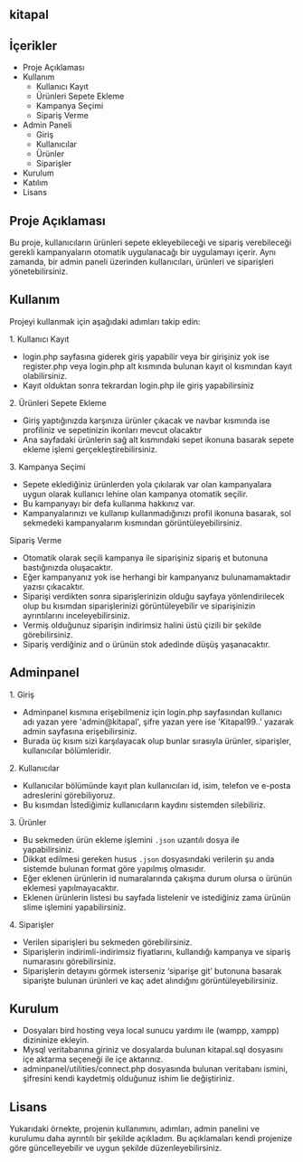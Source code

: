 ## kitapal

## İçerikler

*   Proje Açıklaması
*   Kullanım
    *   Kullanıcı Kayıt
    *   Ürünleri Sepete Ekleme
    *   Kampanya Seçimi
    *   Sipariş Verme
*   Admin Paneli
    *   Giriş
    *   Kullanıcılar
    *   Ürünler
    *   Siparişler
*   Kurulum
*   Katılım
*   Lisans

## Proje Açıklaması

Bu proje, kullanıcıların ürünleri sepete ekleyebileceği ve sipariş verebileceği gerekli kampanyaların otomatik uygulanacağı bir uygulamayı içerir. Aynı zamanda, bir admin paneli üzerinden kullanıcıları, ürünleri ve siparişleri yönetebilirsiniz.

## Kullanım

Projeyi kullanmak için aşağıdaki adımları takip edin:

1\. Kullanıcı Kayıt

*   login.php sayfasına giderek giriş yapabilir veya bir girişiniz yok ise register.php veya login.php alt kısmında bulunan kayıt ol kısmından kayıt olabilirsiniz.
*   Kayıt olduktan sonra tekrardan login.php ile giriş yapabilirsiniz

2\. Ürünleri Sepete Ekleme

*   Giriş yaptığınızda karşınıza ürünler çıkacak ve navbar kısmında ise profiliniz ve sepetinizin ikonları mevcut olacaktır
*   Ana sayfadaki ürünlerin sağ alt kısmındaki sepet ikonuna basarak sepete ekleme işlemi gerçekleştirebilirsiniz.

3\. Kampanya Seçimi

*   Sepete eklediğiniz ürünlerden yola çıkılarak var olan kampanyalara uygun olarak kullanıcı lehine olan kampanya otomatik seçilir.
*   Bu kampanyayı bir defa kullanma hakkınız var.
*   Kampanyalarınızı ve kullanıp kullanmadığınızı profil ikonuna basarak, sol sekmedeki kampanyalarım kısmından görüntüleyebilirsiniz.

Sipariş Verme

*   Otomatik olarak seçili kampanya ile siparişiniz sipariş et butonuna bastığınızda oluşacaktır.
*   Eğer kampanyanız yok ise herhangi bir kampanyanız bulunamamaktadır yazısı çıkacaktır.
*   Siparişi verdikten sonra siparişlerinizin olduğu sayfaya yönlendirilecek olup bu kısımdan siparişlerinizi görüntüleyebilir ve siparişinizin ayrıntılarını inceleyebilirsiniz.
*   Vermiş olduğunuz siparişin indirimsiz halini üstü çizili bir şekilde görebilirsiniz.
*   Sipariş verdiğiniz and o ürünün stok adedinde düşüş yaşanacaktır.

## Adminpanel

1\. Giriş

*   Adminpanel kısmına erişebilmeniz için login.php sayfasından kullanıcı adı yazan yere 'admin@kitapal', şifre yazan yere ise 'Kitapal99..' yazarak admin sayfasına erişebilirsiniz.
*   Burada üç kısım sizi karşılayacak olup bunlar sırasıyla ürünler, siparişler, kullanıcılar bölümleridir.

2\. Kullanıcılar

*   Kullanıcılar bölümünde kayıt plan kullanıcıları id, isim, telefon ve e-posta adreslerini görebiliyoruz.
*   Bu kısımdan İstediğimiz kullanıcıların kaydını sistemden silebiliriz.

3\. Ürünler

*   Bu sekmeden ürün ekleme işlemini `.json` uzantılı dosya ile yapabilirsiniz. 
*   Dikkat edilmesi gereken husus `.json` dosyasındaki verilerin şu anda sistemde bulunan format göre yapılmış olmasıdır.
*   Eğer eklenen ürünlerin id numaralarında çakışma durum olursa o ürünün eklemesi yapılmayacaktır.
*   Eklenen ürünlerin listesi bu sayfada listelenir ve istediğiniz zama ürünün slime işlemini yapabilirsiniz.

4\. Siparişler

*   Verilen siparişleri bu sekmeden görebilirsiniz.
*   Siparişlerin indirimli-indirimsiz fiyatlarını, kullandığı kampanya ve sipariş numarasını görebilirsiniz.
*   Siparişlerin detayını görmek isterseniz ‘siparişe git’ butonuna basarak siparişte bulunan ürünleri ve kaç adet alındığını görüntüleyebilirsiniz.

## Kurulum

*   Dosyaları bird hosting veya local sunucu yardımı ile (wampp, xampp) dizininize ekleyin.
*   Mysql veritabanına giriniz ve dosyalarda bulunan kitapal.sql dosyasını içe aktarma seçeneği ile içe aktarınız.
*   adminpanel/utilities/connect.php dosyasında bulunan veritabanı ismini, şifresini kendi kaydetmiş olduğunuz ishim lie değiştiriniz.

## Lisans

  
Yukarıdaki örnekte, projenin kullanımını, adımları, admin panelini ve kurulumu daha ayrıntılı bir şekilde açıkladım. Bu açıklamaları kendi projenize göre güncelleyebilir ve uygun şekilde düzenleyebilirsiniz.
